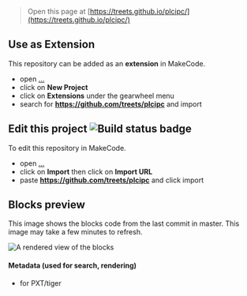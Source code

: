 
> Open this page at [https://treets.github.io/plcipc/](https://treets.github.io/plcipc/)

## Use as Extension

This repository can be added as an **extension** in MakeCode.

* open [...](...)
* click on **New Project**
* click on **Extensions** under the gearwheel menu
* search for **https://github.com/treets/plcipc** and import

## Edit this project ![Build status badge](https://github.com/treets/plcipc/workflows/MakeCode/badge.svg)

To edit this repository in MakeCode.

* open [...](...)
* click on **Import** then click on **Import URL**
* paste **https://github.com/treets/plcipc** and click import

## Blocks preview

This image shows the blocks code from the last commit in master.
This image may take a few minutes to refresh.

![A rendered view of the blocks](https://github.com/treets/plcipc/raw/master/.github/makecode/blocks.png)

#### Metadata (used for search, rendering)

* for PXT/tiger
<script src="https://makecode.com/gh-pages-embed.js"></script><script>makeCodeRender("{{ site.makecode.home_url }}", "{{ site.github.owner_name }}/{{ site.github.repository_name }}");</script>
